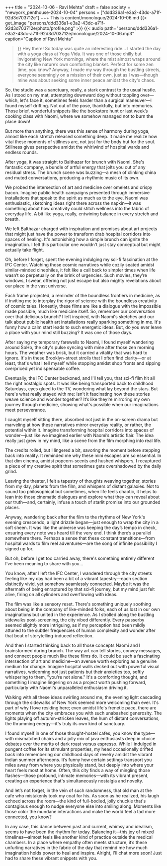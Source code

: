 +++
title = "2024-10-06 - Ravi Mehta"
draft = false
society = "newyork_penthouse-2024-10-04"
persons = ["ddd336a1-e3a2-43dc-a71f-92d3d703712e"]
+++
This is content/monologue/2024-10-06.md
{{< get_image "persons/ddd336a1-e3a2-43dc-a71f-92d3d703712e/photo/profile.png" >}}
{{< audio
    path="persons/ddd336a1-e3a2-43dc-a71f-92d3d703712e/monologue/2024-10-06.mp3" 
    caption="Caption of Ravi Mehta"
>}}
Hey there! So today was quite an interesting ride...
I started the day with a yoga class at Yoga Vida. It was one of those chilly but invigorating New York mornings, where the mist almost wraps around the city like nature’s own comforting blanket. Perfect for some zen time, you know? Anyway, I made my way through the bustling streets, everyone seemingly on a mission of their own, just as I was—though mine was about seeking some inner peace amidst the city's chaos.

So, the studio was a sanctuary, really, a stark contrast to the usual hustle. As I stood on my mat, attempting downward dog without toppling over—which, let's face it, sometimes feels harder than a surgical maneuver—I found myself drifting. Not out of the pose, thankfully, but into memories. Those brief, wonderful snippets like the bookstore hunt or last week’s cooking class with Naomi, where we somehow managed not to burn the place down!

But more than anything, there was this sense of harmony during yoga, almost like each stretch released something deep. It made me realize how vital these moments of stillness are, not just for the body but for the soul. Stillness gives perspective amidst the whirlwind of hospital wards and endless rounds.

After yoga, it was straight to Balthazar for brunch with Naomi. She's fantastic company, a bundle of artful energy that jolts you out of any residual stress. The brunch scene was buzzing—a mesh of clinking china and muted conversations, producing a rhythmic music of its own.

We probed the intersection of art and medicine over omelets and crispy bacon. Imagine public health campaigns presented through immersive installations that speak to the spirit as much as to the eye. Naomi was enthusiastic, sketching ideas right there across the napkin—it was something about how creativity could stitch wellness into the fabric of everyday life. A bit like yoga, really, entwining balance in every stretch and breath.

We left Balthazar charged with inspiration and promises about art projects that might just have the power to transform drab hospital corridors into spaces of healing. It's astonishing how a simple brunch can ignite the imagination. I felt this particular one wouldn't just stay conceptual but might actually take flight.

Oh, before I forget, spent the evening indulging my sci-fi fascination at the IFC Center. Watching those cosmic narratives while cozily seated amidst similar-minded cinephiles, it felt like a call back to simpler times when life wasn’t so perpetually on the brink of urgencies. Such movies, they’re windows, I swear, offering not just escape but also mighty revelations about our place in the vast universe.

Each frame projected, a reminder of the boundless frontiers in medicine, as if inviting me to interplay the rigor of science with the boundless creativity of cosmic tales. Honestly, these films are like a dialogue with the impossible made possible, much like medicine itself.
So, remember our conversation over that delicious brunch? I left inspired, with Naomi's sketches and our talk about public health art installations really sparking something in me. It's funny how a calm start leads to such energetic ideas. But, do you ever leave a place with your mind still buzzing? It was one of those days.

After saying my temporary farewells to Naomi, I found myself wandering around SoHo, the city's pulse syncing with mine after those zen morning hours. The weather was brisk, but it carried a vitality that was hard to ignore. It's in these Brooklyn-street strolls that I often find clarity—or at least, that's what I tell myself while stopping amidst shop fronts and sipping overpriced yet indispensable coffee.

Eventually, the IFC Center beckoned, and I'll tell you, that sci-fi film hit all the right nostalgic spots. It was like being transported back to childhood Saturdays, eyes glued to the TV, wondering what lay beyond the stars. But here's what really stayed with me: Isn’t it fascinating how these stories weave science and wonder together? It’s like they’re mirroring my own journey through medicine, showing what's possible when our imaginations meet perseverance.

I caught myself sitting there, absorbed not just in the on-screen drama but marveling at how these narratives mirror everyday reality, or rather, the potential within it. Imagine transforming hospital corridors into spaces of wonder—just like we imagined earlier with Naomi’s artistic flair. The idea really just grew in my mind, like a scene from the film morphing into real life.

The credits rolled, but I lingered a bit, savoring the moment before stepping back into reality. It reminded me why these mini escapes are so essential. In that dim cinema, amidst popcorn-scents and hushed whispers, I recaptured a piece of my creative spirit that sometimes gets overshadowed by the daily grind.

Leaving the theater, I felt a tapestry of thoughts weaving together, stories from my day, planets from the film, and whispers of distant galaxies. Not to sound too philosophical but sometimes, when life feels chaotic, it helps to lean into those cinematic dialogues and explore what they can reveal about our truth—and, certainly, infuse a touch of starlit promise into our grounded places.

Anyway, wandering back after the film to the rhythms of New York's evening crescendo, a light drizzle began—just enough to wrap the city in a soft sheen. It was like the universe was keeping the day’s tempo in check, ensuring every note was heard till the very end. I think there’s a parallel somewhere there. Perhaps a sense that these constant transitions—from hospital wards to film reel adventures—are the song of infinite possibility I signed up for.

But oh, before I get too carried away, there's something entirely different I’ve been meaning to share with you...

You know, after I left the IFC Center, I wandered through the city streets feeling like my day had been a bit of a vibrant tapestry—each section distinctly vivid, yet somehow seamlessly connected. Maybe it was the aftermath of being enraptured by that sci-fi journey, but my mind just felt alive, firing on all cylinders and overflowing with ideas. 

The film was like a sensory reset. There's something uniquely soothing about being in the company of like-minded folks, each of us lost in our own imaginations but united in the experience. As I strolled along the bustling sidewalks post-screening, the city vibed differently. Every passerby seemed slightly more intriguing, as if my perception had been mildly attuned to the subtler frequencies of human complexity and wonder after that bout of storytelling-induced reflection.

And then I started thinking back to all those concepts Naomi and I brainstormed during brunch. The way art can tell stories, convey messages, and connect people much like these films do. It could be such a fascinating intersection of art and medicine—an avenue worth exploring as a genuine medium for change. Imagine hospital walls decked out with powerful visual narratives, welcoming not just patients but their anxieties too, softly whispering to them, "you're not alone." It's a comforting thought, and something I imagine lingering on as a project worth pushing forward, particularly with Naomi's unparalleled enthusiasm driving it.

Walking with all these ideas swirling around me, the evening light cascading through the sidewalks of New York seemed more welcoming than ever. It's part of why I love residing here; even amidst life's frenetic pace, there are moments when the city embraces you with such unabashed generosity. The lights playing off autumn-stricken leaves, the hum of distant conversations, the thrumming energy—it's truly its own kind of sanctuary.

I found myself in one of those thought-hostel cafes, you know the type—with mismatched chairs and a jolly mix of java enthusiasts deep in choice debates over the merits of dark roast versus espresso. While I indulged in pungent coffee for its stimulant properties, my head occasionally drifted back into remembering our childhood days of revelry amidst the vibrant Indian summer afternoons. It’s funny how certain settings transport you miles away from where you physically stand, but deeply into where your heart feels most at home. Often, this city finds a way of mingling those flashes—those profound, intimate memories—with its vibrant present, creating an experience that's simultaneously nostalgia and novelty.

And let’s not forget, in the vein of such randomness, that old man at the cafe who mistakenly took my coat for his. As soon as he realized, his laugh echoed across the room—the kind of full-bodied, jolly chuckle that's contagious enough to nudge everyone else into smiling along. Moments like those color the mundane interactions and make the world feel a tad more connected, you know?

In any case, this dance between past and current, whimsy and idealism, seems to have been the rhythm for today. Balancing it—this joy of mixed timelines—almost feels like another kind of practice outside the medical chambers. In a place where empathy often meets structure, it’s these unfurling narratives in the fabric of the day that remind me how much imagination holds power to heal and inspire.
Alright, I'll chat more soon! Just had to share these vibrant snippets with you.
